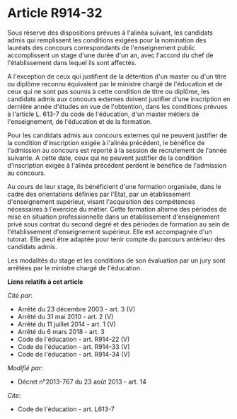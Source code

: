 # Article R914-32

Sous réserve des dispositions prévues à l'alinéa suivant, les candidats admis qui remplissent les conditions exigées pour la
nomination des lauréats des concours correspondants de l'enseignement public accomplissent un stage d'une durée d'un an, avec
l'accord du chef de l'établissement dans lequel ils sont affectés. 

A l'exception de ceux qui justifient de la détention d'un master ou d'un titre ou diplôme reconnu équivalent par le ministre
chargé de l'éducation et de ceux qui ne sont pas soumis à cette condition de titre ou diplôme, les candidats admis aux
concours externes doivent justifier d'une inscription en dernière année d'études en vue de l'obtention, dans les conditions
prévues à l'article L. 613-7 du code de l'éducation, d'un master métiers de l'enseignement, de l'éducation et de la
formation. 

Pour les candidats admis aux concours externes qui ne peuvent justifier de la condition d'inscription exigée à l'alinéa
précédent, le bénéfice de l'admission au concours est reporté à la session de recrutement de l'année suivante. A cette date,
ceux qui ne peuvent justifier de la condition d'inscription exigée à l'alinéa précédent perdent le bénéfice de l'admission au
concours. 

Au cours de leur stage, ils bénéficient d'une formation organisée, dans le cadre des orientations définies par l'Etat, par un
établissement d'enseignement supérieur, visant l'acquisition des compétences nécessaires à l'exercice du métier. Cette
formation alterne des périodes de mise en situation professionnelle dans un établissement d'enseignement privé sous contrat
du second degré et des périodes de formation au sein de l'établissement d'enseignement supérieur. Elle est accompagnée d'un
tutorat. Elle peut être adaptée pour tenir compte du parcours antérieur des candidats admis. 

Les modalités du stage et les conditions de son évaluation par un jury sont arrêtées par le ministre chargé de l'éducation.

**Liens relatifs à cet article**

_Cité par_:

  - Arrêté du 23 décembre 2003 - art. 3 (V)
  - Arrêté du 31 mai 2010 - art. 2 (V)
  - Arrêté du 11 juillet 2014 - art. 1 (V)
  - Arrêté du 6 mars 2018 - art. 3
  - Code de l'éducation - art. R914-22 (V)
  - Code de l'éducation - art. R914-33 (V)
  - Code de l'éducation - art. R914-34 (V)

_Modifié par_:

  - Décret n°2013-767 du 23 août 2013 - art. 14

_Cite_:

  - Code de l'éducation - art. L613-7
